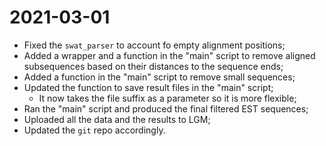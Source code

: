 # 2021-03-01

- Fixed the `swat_parser` to account fo empty alignment positions;
- Added a wrapper and a function in the "main" script to remove aligned subsequences based on their distances to the sequence ends;
- Added a function in the "main" script to remove small sequences;
- Updated the function to save result files in the "main" script;
    - It now takes the file suffix as a parameter so it is more flexible;
- Ran the "main" script and produced the final filtered EST sequences;
- Uploaded all the data and the results to LGM;
- Updated the `git` repo accordingly.